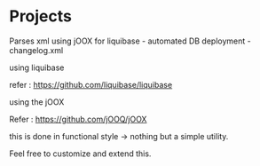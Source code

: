# Projects

Parses  xml using jOOX  for liquibase - automated DB deployment  - changelog.xml

using liquibase 

refer  : https://github.com/liquibase/liquibase

using the jOOX 

Refer : https://github.com/jOOQ/jOOX

this is done in functional style -> nothing but a simple utility. 

Feel free to customize and extend this.
